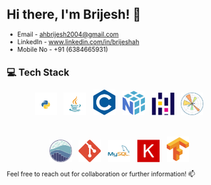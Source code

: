 # Hi there, I'm Brijesh! 👋

- Email - ahbrijesh2004@gmail.com
- LinkedIn - www.linkedin.com/in/brijeshah
- Mobile No - +91 (6384665931)

## 💻 Tech Stack
<p align="center">
  <img src="Img/python.png" alt="Python" width="50"/>&nbsp;&nbsp;&nbsp;
  <img src="Img/java.png" alt="Java" width="50"/>&nbsp;&nbsp;&nbsp;
  <img src="Img/C.png" alt="C" width="50"/>&nbsp;&nbsp;&nbsp;
  <img src="Img/numpy.png" alt="NumPy" width="50"/>&nbsp;&nbsp;&nbsp;
  <img src="Img/pandas.png" alt="Pandas" width="50"/>&nbsp;&nbsp;&nbsp;
  <img src="Img/matplotlib.png" alt="Matplotlib" width="50"/>
</p>

<br>

<p align="center">
  <img src="Img/seaborn.png" alt="Seaborn" width="50"/>&nbsp;&nbsp;&nbsp;
  <img src="Img/git.png" alt="Git" width="50"/>&nbsp;&nbsp;&nbsp;
  <img src="Img/mysq.png" alt="MySQL" width="50"/>&nbsp;&nbsp;&nbsp;
  <img src="Img/Keras.png" alt="Keras" width="50"/>&nbsp;&nbsp;&nbsp;
  <img src="Img/Tensorflow.png" alt="TensorFlow" width="50"/>
</p>

Feel free to reach out for collaboration or further information! 📫
